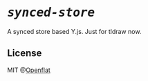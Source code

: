 <h1><em><samp>synced-store</samp></em></h1>

A synced store based Y.js. Just for tldraw now.

## License

MIT @[Openflat](https://github.com/openflat-io)